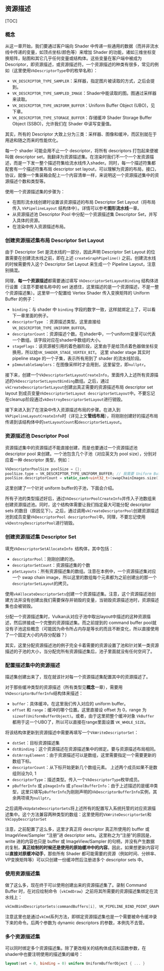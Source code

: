 ## 资源描述

[TOC]

### 概念

从这一章开始，我们要通过客户端向 Shader 中传递一些通用的数据（而并非流水线中传递的变量，如顶点坐标/颜色等）来增加 Shader 的功能，诸如三维坐标变换矩阵，贴图和其它几乎任何变量或结构体。这些变量在客户端中被成为 Descriptor，即资源描述，或资源描述符。一个资源描述的种类有很多，常见的例如（这里使用`VkDescriptorType`中的枚举名称）：

* `VK_DESCRIPTOR_TYPE_SAMPLER`：采样器，指定图片被读取的方式，之后会提到。
* `VK_DESCRIPTOR_TYPE_SAMPLED_IMAGE`：Shader中能读取的图。图通过采样器来读取。
* `VK_DESCRIPTOR_TYPE_UNIFORM_BUFFER`：Uniform Buffer Object (UBO)，见下章。
* `VK_DESCRIPTOR_TYPE_STORAGE_BUFFER`：存储缓冲 Shader Storage Buffer Object (SSBO)，允许我们在 Shader 中读写变量值。

其实，所有的 Descriptor 大致上分为三类：采样器、图像和缓冲，而区别就在于用途和随之而来的性能优化。

每一个 shader 可能会用不止一个 descriptor，将所有 descriptors 打包起来便被叫做 descriptor set，我翻译为资源描述集。在渲染时我们不一个一个发资源描述，而是一下发一整个描述符集给流水线传入shader。同时，每一个描述符集都配套有一个描述符集布局 descriptor set layout，可以理解为资源的布局，接口，协议，就像一个集装箱会配上一个内容清单一样，来说明这一个资源描述集中的资源描述个数和类型等。

使用一个资源描述集的步骤为：

- 在图形流水线创建时设置该资源描述的布局 Descriptor Set Layout（将布局传入 `VkPipelineLayout` 结构体中）。详情可以参考**图形流水线**一章。
- 从资源描述池 Descriptor Pool 中分配一个资源描述集 Descriptor Set，并写入具体的资源。
- 在渲染中传入资源描述布局。

### 创建资源描述集布局 Descriptor Set Layout

由于 Descriptor Set 是流水线的一部分，因此声明 Descriptor Set Layout 的位置需要在创建流水线之前，即在上述 `createGraphPipeline()` 之前。创建流水线的时候需要传入这个 Descriptor Set Layout 来生成一个 Pipeline Layout，注意别搞混。

同理，**每一个资源描述**都需要通过填写 `VkDescriptorSetLayoutBinding` 结构体进行设置（注意不要被名称中的 set 迷惑住，这里描述的是一个资源描述，不是一整个资源描述集）。这里举一个配置给 Vertex Shader 传入变换矩阵的 Uniform Buffer 的例子：

- `binding`：与 shader 中 `binding` 字段的数字一致，这样就绑定上了，可以看下一章里面的例子。
- `descriptorType `：资源描述类型。这里直接给`VK_DESCRIPTOR_TYPE_UNIFORM_BUFFER`。
- `descriptorCount`：资源描述个数。在shader中，一个uniform变量可以代表一个数组。该字段对应在shader中数组的大小。
- `stageFlags`：该资源被引用的着色器阶段，这里由于是给顶点着色器做坐标变换用，所以给`VK_SHADER_STAGE_VERTEX_BIT`。
  这里 shader stage 其实时 pipeline stage 的一个子集，表示所有用到了 shader 的流水线阶段。
- `pImmutableSamplers`：在图像采样时才会用到，这里留空，即`nullptr`。

接下来，创建一个`VkDescriptorSetLayoutCreateInfo`，里面传入上述所有资源描述的`VkDescriptorSetLayoutBinding`数组。之后，通过`vkCreateDescriptorSetLayout`创建出真正需要的资源描述布局 descriptor set layout 到成员变量`VkDescriptorSetLayout descriptorSetLayout`中。不要忘记在cleanup阶段通过`vkDestroyDescriptorSetLayout`进行销毁。

接下来进入到了在渲染中传入资源描述布局的步骤。在进入到`VkPipelineLayoutCreateInfo`时（详见上文**管线布局**），将刚刚创建好的描述布局传递到该结构体中的`setLayoutCount`和`descriptorSetLayout`。

### 资源描述池 Descriptor Pool

资源描述集中的资源描述不能直接创建，而是也要通过一个资源描述池 descriptor pool 来创建。一个池包含几个子池（对应英文为 pool size），分别对应着一种 descriptor 类型，例如：

```cpp
VkDescriptorPoolSize poolSize = {};
poolSize.type = VK_DESCRIPTOR_TYPE_UNIFORM_BUFFER; // 我需要 Uniform Buffer!
poolSize.descriptorCount = static_cast<uint32_t>(swapChainImages.size()); // 一个 Swap Chain Image 来一个
```

这里创建了一个针对 uniform buffer的子池，下面会介绍。

所有子池的类型描述好后，通过`VkDescriptorPoolCreateInfo`并传入子池数组来创建资源描述池。同时，这个结构体需要让我们指定最大可能分配 descriptor sets 的数目（原因见下）。之后，通过调用`vkCreateDescriptorPool`创建资源描述池到成员变量`VkDescriptorPool descriptorPool`中。同理，不要忘记使用`vkDestroyDescriptorPool`进行销毁。

### 创建资源描述集 Descriptor Set

填充`VkDescriptorSetAllocateInfo `结构体，其中包括：

* `descriptorPool`：刚刚创建的池。
* `descriptorSetCount`：资源描述集的个数
* `pSetLayouts`：所有资源描述集的数组。注意在本例中，一个资源描述集对应一个 swap chain image，所以这里的数组每个元素都为之前创建出的那一个`descriptorSetLayout`的拷贝。

使用`vkAllocateDescriptorSets`创建一个资源描述集。注意，这个资源描述池创建方法并没有创建出我们需要保存并销毁的变量，当销毁资源描述池时，资源描述集也会被销毁。

分配一个资源描述集时，Vulkan从对应子池中取出layout中描述的这种资源描述，然后拼接成一个完整的资源描述集。而之前提到的 command buffer pool就没有子池这些概念（可能因为命令所占内存是等长的而且不断变化，所以直接使用了一个固定大小的内存分配器？）

其实，这里分配资源描述池的例子完全卡着需要的资源设置了池和针对某一类资源描述的子池的大小，当分配完所有资源描述集后，池子里面就没有任何空间了。

### 配置描述集中的资源描述

描述集创建出来了，现在就该针对每一个资源描述集配置其中的资源描述了。

对于那些缓冲类型的资源描述（所有类型见**概念**一章），需要用`VkDescriptorBufferInfo`结构体来描述：

* `buffer`：具体缓冲。在这里我们传入对应的 uniform buffer。
* `offset` 和 `range`：缓冲的哪个位置。这里直接设 offset 为 0，range 为 `sizeof(UniformBufferObject)`。或者，由于这里把整个缓冲对象 `VkBuffer` 都用于这一个UBO了，所以可以直接在range里面设置 `VK_WHOLE_SIZE`。

将该结构体更新到资源描述中需要再填写一个`VkWriteDescriptorSet`：

* `dstSet`：目标资源描述集
* `dstBinding`：这个资源描述在资源描述集中的绑定。要与资源描述布局相同。
* `dstArrayElement`：由于资源描述可以是数组，这里需要指定一个需要更新的数组下标。
* `descriptorCount`：从下标开始更新几个数组元素。
  上述两个成员如果不是数组则设为0, 1
* `descriptorType`：描述类型。传入一个`VkDescriptorType`枚举成员。
* `pBufferInfo` 或 `pImageInfo` 或 `pTexelBufferInfo`：由于上述描述的是缓冲类型，这里只填写`pBufferInfo`为刚刚声明的`VkDescriptorBufferInfo`实例，其余两项填为`nullptr`。

之后调用`vkUpdateDescriptorSets`将上述所有的配置写入系统托管的对应资源描述集中。这个方法兼容两种类型的数组：这里使用的`VkWriteDescriptorSet`和`VkCopyDescriptorSet`

注意，之前配置了这么多，这里才真正将 descriptor 真正所使用的 buffer 或 ImageView/Sampler “注册”进 descriptor sets。这里称之为“注册”的原因是，write 进的内容也只是  buffer 或 ImageView/Sampler 的句柄，并没有产生数据的复制，**真正绘制的时候还是使用的原始缓冲中的内容**。因此，如果想更新内容可以**直接对原缓冲动手**，那些所有 Shader 都可能需要的资源（例如时间、分辨率、VP变换矩阵等）可以只创建一份缓冲然后注册进多个 descriptor sets 中。

### 使用资源描述集

做了这么多，现在终于可以使用创建出来的资源描述集了。录制 Command Buffer 时，在对应绘制命令（`vkCmdDraw`）之前将其所需要的资源描述集绑定在流水线上：

```c++
vkCmdBindDescriptorSets(commandBuffers[i], VK_PIPELINE_BIND_POINT_GRAPHICS, pipelineLayout, 0, 1, &descriptorSets[i], 0, nullptr);
```

注意这里也是通过`vkCmd`系列方法，即绑定资源描述集也是一个需要被命令缓冲录下来的命令。后两个参数为 dynamic descriptors 的参数，本例先不去管。

### 多个资源描述集

可以同时绑定多个资源描述集。除了更改相关的结构体成员和函数参数，在shader中也要注明使用的描述集的编号：

```GLSL
layout(set = 0, binding = 0) uniform UniformBufferObject { ... }
```

